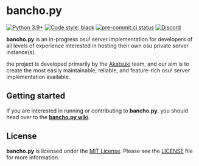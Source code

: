 # bancho.py

[![Python 3.9+](https://img.shields.io/badge/python-3.9+-blue.svg)](https://www.python.org/downloads/)
[![Code style: black](https://img.shields.io/badge/code%20style-black-000000.svg)](https://github.com/ambv/black)
[![pre-commit.ci status](https://results.pre-commit.ci/badge/github/osuAkatsuki/bancho.py/master.svg)](https://results.pre-commit.ci/latest/github/osuAkatsuki/bancho.py/master)
[![Discord](https://discordapp.com/api/guilds/748687781605408908/widget.png?style=shield)](https://discord.gg/ShEQgUx)

**bancho.py** is an in-progress osu! server implementation for developers of all levels
of experience interested in hosting their own osu private server instance(s).

the project is developed primarily by the [Akatsuki](https://akatsuki.pw/) team,
and our aim is to create the most easily maintainable, reliable, and feature-rich
osu! server implementation available.

## Getting started

If you are interested in running or contributing to **bancho.py**, you should head over to the **[bancho.py wiki](https://github.com/osuAkatsuki/bancho.py/wiki)**.

## License

**bancho.py** is licensed under the [MIT License](https://opensource.org/license/mit/). Please see the [LICENSE](https://github.com/osuAkatsuki/bancho.py/blob/master/LICENSE) file for more information.
